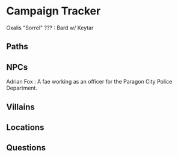 # Campaign Tracker
Oxalis "Sorrel" ???
: Bard w/ Keytar 

## Paths


## NPCs
Adrian Fox
: A fae working as an officer for the Paragon City Police Department.

## Villains


## Locations


## Questions
